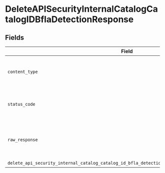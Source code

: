 # DeleteAPISecurityInternalCatalogCatalogIDBflaDetectionResponse


## Fields

| Field                                                                                             | Type                                                                                              | Required                                                                                          | Description                                                                                       |
| ------------------------------------------------------------------------------------------------- | ------------------------------------------------------------------------------------------------- | ------------------------------------------------------------------------------------------------- | ------------------------------------------------------------------------------------------------- |
| `content_type`                                                                                    | *Optional[str]*                                                                                   | :heavy_check_mark:                                                                                | HTTP response content type for this operation                                                     |
| `status_code`                                                                                     | *Optional[int]*                                                                                   | :heavy_check_mark:                                                                                | HTTP response status code for this operation                                                      |
| `raw_response`                                                                                    | [requests.Response](https://requests.readthedocs.io/en/latest/api/#requests.Response)             | :heavy_minus_sign:                                                                                | Raw HTTP response; suitable for custom response parsing                                           |
| `delete_api_security_internal_catalog_catalog_id_bfla_detection_204_application_json_uuid_string` | *Optional[str]*                                                                                   | :heavy_minus_sign:                                                                                | Stopped                                                                                           |